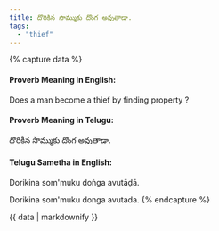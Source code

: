 ```yaml
---
title: దొరికిన సొమ్ముకు దొంగ అవుతాడా.
tags:
  - "thief"
---
```


{% capture data %}
#### Proverb Meaning in English:
Does a man become a thief by finding property ?

#### Proverb Meaning in Telugu:
దొరికిన సొమ్ముకు దొంగ అవుతాడా.

#### Telugu Sametha in English:
Dorikina som'muku doṅga avutāḍā.

Dorikina som'muku donga avutada.
{% endcapture %}

{{ data | markdownify }}

